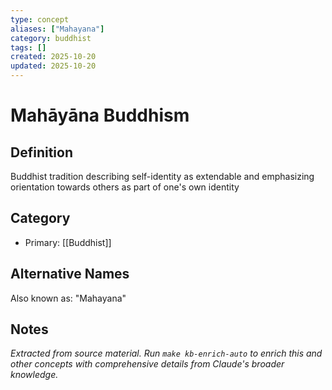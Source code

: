 ```yaml
---
type: concept
aliases: ["Mahayana"]
category: buddhist
tags: []
created: 2025-10-20
updated: 2025-10-20
---
```


# Mahāyāna Buddhism

## Definition

Buddhist tradition describing self-identity as extendable and emphasizing orientation towards others as part of one's own identity

## Category

- Primary: [[Buddhist]]

## Alternative Names

Also known as: "Mahayana"

## Notes

*Extracted from source material. Run `make kb-enrich-auto` to enrich this and other concepts with comprehensive details from Claude's broader knowledge.*
